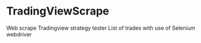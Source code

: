 # TradingViewScrape
Web scrape Tradingview strategy tester List of trades with use of Selenium webdriver
